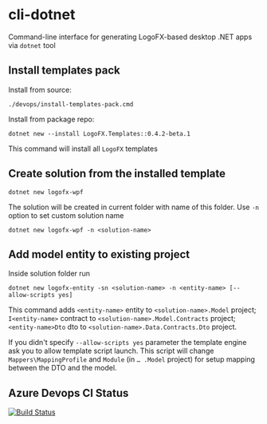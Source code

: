 # cli-dotnet
Command-line interface for generating LogoFX-based desktop .NET apps via `dotnet` tool

## Install templates pack

Install from source:
```
./devops/install-templates-pack.cmd
```

Install from package repo:
```
dotnet new --install LogoFX.Templates::0.4.2-beta.1
```

This command will install all `LogoFX` templates
  
## Create solution from the installed template

```
dotnet new logofx-wpf
```

The solution will be created in current folder with name of this folder. Use `-n` option to set custom solution name

```
dotnet new logofx-wpf -n <solution-name>
```

## Add model entity to existing project

Inside solution folder run

```
dotnet new logofx-entity -sn <solution-name> -n <entity-name> [--allow-scripts yes]
```

This command adds `<entity-name>` entity to `<solution-name>.Model` project; `I<entity-name>` contract to `<solution-name>.Model.Contracts` project; `<entity-name>Dto` dto to `<solution-name>.Data.Contracts.Dto` project.

If you didn't specify `--allow-scripts yes` parameter the template engine ask you to allow template script launch. This script will change `Mappers\MappingProfile` and `Module` (in `… .Model` project) for setup mapping between the DTO and the model.

## Azure Devops CI Status
[![Build Status](https://dev.azure.com/LogoFX/cli-dotnet/_apis/build/status/LogoFX.cli-dotnet?branchName=master)](https://dev.azure.com/LogoFX/cli-dotnet/_build/latest?definitionId=1&branchName=master)

